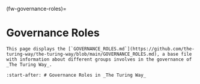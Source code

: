 (fw-governance-roles)=
# Governance Roles

```{note}
This page displays the [`GOVERNANCE_ROLES.md`](https://github.com/the-turing-way/the-turing-way/blob/main/GOVERNANCE_ROLES.md), a base file with information about different groups involves in the governance of _The Turing Way_.
```

```{include} ../../../../GOVERNANCE_ROLES.md
:start-after: # Governance Roles in _The Turing Way_
```
